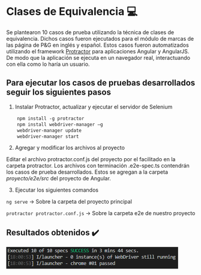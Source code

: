 # Clases de Equivalencia :computer:

Se plantearon 10 casos de prueba utilizando la técnica de clases de equivalencia. Dichos casos fueron ejecutados para el módulo de marcas de las página de P&G en inglés y español.
Estos casos fueron automatizados utilizando el framework [Protractor](https://www.protractortest.org/#/) para aplicaciones Angular y AngularJS. De modo que la aplicación se ejecuta en un navegador real, interactuando con ella como lo haría un usuario.

## Para ejecutar los casos de pruebas desarrollados seguir los siguientes pasos

1. Instalar Protractor, actualizar y ejecutar el servidor de Selenium
```
	npm install -g protractor
	npm install webdriver-manager –g
	webdriver-manager update
	webdriver-manager start
```

2. Agregar y modificar los archivos al proyecto

 Editar el archivo protractor.conf.js del proyecto por el facilitado en la carpeta protractor. Los archivos con terminación .e2e-spec.ts contendrán los casos de prueba desarrollados. Estos se agregan a la carpeta *proyecto/e2e/src* del proyecto de Angular.

3. Ejecutar los siguientes comandos

`ng serve` → Sobre la carpeta del proyecto principal

`protractor protractor.conf.js` → Sobre la carpeta e2e de nuestro proyecto

## Resultados obtenidos :heavy_check_mark:

![images/resultado_protractor.png](./images/resultado_protractor.png)
